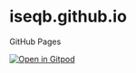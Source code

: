 # iseqb.github.io
GitHub Pages

[![Open in Gitpod](https://gitpod.io/button/open-in-gitpod.svg)](https://gitpod.io#https://github.com/iseqb/iseqb.github.io)
